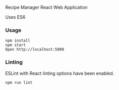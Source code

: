 Recipe Manager React Web Application 

Uses ES6

### Usage

```
npm install
npm start
Open http://localhost:5000
```

### Linting

ESLint with React linting options have been enabled.

```
npm run lint
```


